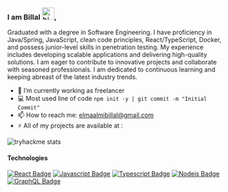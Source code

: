 ###  I am Billal <img src="https://user-images.githubusercontent.com/1303154/88677602-1635ba80-d120-11ea-84d8-d263ba5fc3c0.gif" width="28px" alt="hi">, 
Graduated with a degree in Software Engineering. I have proficiency in Java/Spring, JavaScript, clean code principles, React/TypeScript, Docker, and possess junior-level skills in penetration testing. My experience includes developing scalable applications and delivering high-quality solutions. I am eager to contribute to innovative projects and collaborate with seasoned professionals. I am dedicated to continuous learning and keeping abreast of the latest industry trends.

- 🔭 I’m currently working as freelancer
- :computer: Most used line of code `npm init -y | git commit -m "Initial Commit"`
- 📫 How to reach me: elmaalmibillal@gmail.com
- ⚡ All of my projects are available at :

![tryhackme stats](https://tryhackme.com/api/v2/badges/public-profile?userPublicId=2269314)
#### Technologies

<!-- TODO: Make technologies links takes you to repositories -->

[![React Badge](https://img.shields.io/badge/-React-61DBFB?style=for-the-badge&labelColor=black&logo=react&logoColor=61DBFB)](#) [![Javascript Badge](https://img.shields.io/badge/-Javascript-F0DB4F?style=for-the-badge&labelColor=black&logo=javascript&logoColor=F0DB4F)](#) [![Typescript Badge](https://img.shields.io/badge/-Typescript-007acc?style=for-the-badge&labelColor=black&logo=typescript&logoColor=007acc)](#) [![Nodejs Badge](https://img.shields.io/badge/-Nodejs-3C873A?style=for-the-badge&labelColor=black&logo=node.js&logoColor=3C873A)](#) [![GraphQL Badge](https://img.shields.io/badge/-GraphQl-e535ab?style=for-the-badge&labelColor=black&logo=node.js&logoColor=e535ab)](#)
</details>
